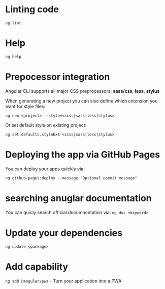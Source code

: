 
# Linting code

`ng lint`

# Help

`ng help`

# Prepocessor integration

Angular CLI supports all major CSS preprocessors: __sass/css__, __less__, __stylus__

When generating a new project you can also define which extension you want for style files:

`ng new <project> --style=<scss|sass|less|stylus>`

Or set default style on existing project:

`ng set defaults.styleExt <scss|sass|less|stylus>`

# Deploying the app via GitHub Pages

You can deploy your apps quickly via:

`ng github-pages:deploy --message "Optional commit message"`

# searching anuglar documentation
You can quicly search official documnentation via:
`ng doc <keyword>`

# Update your dependencies

`ng update <package>`

# Add capability

`ng add @angular/pwa` - Turn your application into a PWA